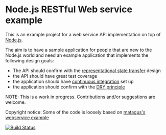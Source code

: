 Node.js RESTful Web service example
===================================

This is an example project for a web service API implementation on top of [Node.js](http://nodejs.org).

The aim is to have a sample application for people that are new to the Node.js world and need an example application that implements the following design goals:

* The API should confirm with the [representational state transfer](http://en.wikipedia.org/wiki/RESTful) design
* the API should have great test coverage
* the application should have [continuous integration](http://en.wikipedia.org/wiki/Continuous_integration) set up
* the application should confirm with the [DRY principle](http://en.wikipedia.org/wiki/Don't_repeat_yourself)

NOTE: This is a work in progress. Contributions and/or suggestions are welcome.

Copyright notice: Some of the code is loosely based on [matagus's webservice example](https://github.com/matagus/node-webservice-example)

[![Build Status](https://secure.travis-ci.org/liquid/node-restful-webservice-example.png)](http://travis-ci.org/liquid/node-restful-webservice-example)